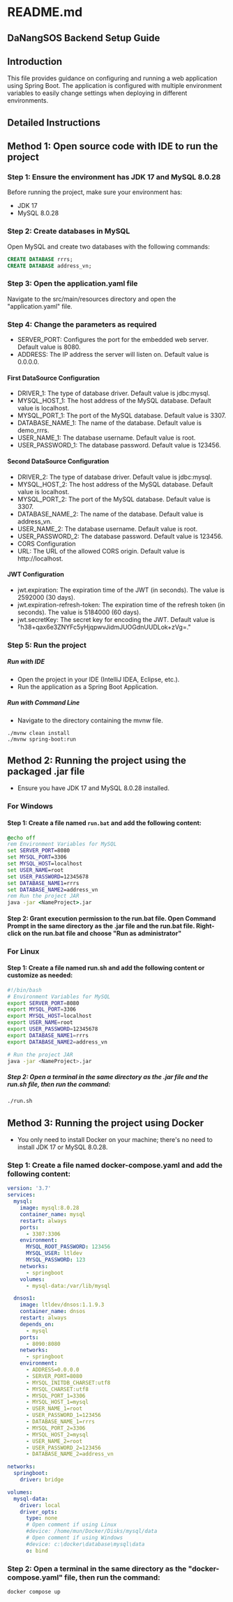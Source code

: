 
# README.md
## DaNangSOS Backend Setup Guide
## Introduction
This file provides guidance on configuring and running a web application using Spring Boot. The application is configured with multiple environment variables to easily change settings when deploying in different environments.

## Detailed Instructions

## Method 1: Open source code with IDE to run the project

### Step 1: Ensure the environment has JDK 17 and MySQL 8.0.28
Before running the project, make sure your environment has:
- JDK 17
- MySQL 8.0.28

### Step 2: Create databases in MySQL
Open MySQL and create two databases with the following commands:
```sql
CREATE DATABASE rrrs;
CREATE DATABASE address_vn;
```
### Step 3: Open the application.yaml file
Navigate to the src/main/resources directory and open the "application.yaml" file.
### Step 4: Change the parameters as required
- SERVER_PORT: Configures the port for the embedded web server. Default value is 8080.
- ADDRESS: The IP address the server will listen on. Default value is 0.0.0.0.
#### First DataSource Configuration
+ DRIVER_1: The type of database driver. Default value is jdbc:mysql.
+ MYSQL_HOST_1: The host address of the MySQL database. Default value is localhost.
+ MYSQL_PORT_1: The port of the MySQL database. Default value is 3307.
+ DATABASE_NAME_1: The name of the database. Default value is demo_rrrs.
+ USER_NAME_1: The database username. Default value is root.
+ USER_PASSWORD_1: The database password. Default value is 123456.
#### Second DataSource Configuration
+ DRIVER_2: The type of database driver. Default value is jdbc:mysql.
+ MYSQL_HOST_2: The host address of the MySQL database. Default value is localhost.
+ MYSQL_PORT_2: The port of the MySQL database. Default value is 3307.
+ DATABASE_NAME_2: The name of the database. Default value is address_vn.
+ USER_NAME_2: The database username. Default value is root.
+ USER_PASSWORD_2: The database password. Default value is 123456.
+ CORS Configuration
+ URL: The URL of the allowed CORS origin. Default value is http://localhost.
#### JWT Configuration
+ jwt.expiration: The expiration time of the JWT (in seconds). The value is 2592000 (30 days).
+ jwt.expiration-refresh-token: The expiration time of the refresh token (in seconds). The value is 5184000 (60 days).
+ jwt.secretKey: The secret key for encoding the JWT. Default value is "h38+qax6e3ZNYFc5yHjqpwvJidmJUOGdnUUDLok+zVg=."
### Step 5: Run the project
##### Run with IDE
+ Open the project in your IDE (IntelliJ IDEA, Eclipse, etc.).
+ Run the application as a Spring Boot Application.
##### Run with Command Line
+ Navigate to the directory containing the mvnw file.
```
./mvnw clean install
./mvnw spring-boot:run
```
## Method 2: Running the project using the packaged <NameProject>.jar file

- Ensure you have JDK 17 and MySQL 8.0.28 installed.

### For Windows
#### Step 1: Create a file named `run.bat` and add the following content:
```bat
@echo off
rem Environment Variables for MySQL
set SERVER_PORT=8080
set MYSQL_PORT=3306
set MYSQL_HOST=localhost
set USER_NAME=root
set USER_PASSWORD=12345678
set DATABASE_NAME1=rrrs
set DATABASE_NAME2=address_vn
rem Run the project JAR
java -jar <NameProject>.jar
```
#### Step 2: Grant execution permission to the run.bat file. Open Command Prompt in the same directory as the .jar file and the run.bat file. Right-click on the run.bat file and choose "Run as administrator"
### For Linux
#### Step 1: Create a file named run.sh and add the following content or customize as needed:
```sh
#!/bin/bash
# Environment Variables for MySQL
export SERVER_PORT=8080
export MYSQL_PORT=3306
export MYSQL_HOST=localhost
export USER_NAME=root
export USER_PASSWORD=12345678
export DATABASE_NAME1=rrrs
export DATABASE_NAME2=address_vn

# Run the project JAR
java -jar <NameProject>.jar
```
##### Step 2: Open a terminal in the same directory as the .jar file and the run.sh file, then run the command:
```sh
./run.sh
```
## Method 3: Running the project using Docker
- You only need to install Docker on your machine; there's no need to install JDK 17 or MySQL 8.0.28.
### Step 1: Create a file named docker-compose.yaml and add the following content:
```yaml
version: '3.7'
services:
  mysql:
    image: mysql:8.0.28
    container_name: mysql
    restart: always
    ports:
      - 3307:3306
    environment: 
      MYSQL_ROOT_PASSWORD: 123456
      MYSQL_USER: ltldev
      MYSQL_PASSWORD: 123
    networks:
      - springboot
    volumes:
      - mysql-data:/var/lib/mysql

  dnsos1:
    image: ltldev/dnsos:1.1.9.3
    container_name: dnsos
    restart: always
    depends_on:
      - mysql
    ports:
      - 8090:8080
    networks:
      - springboot
    environment:
      - ADDRESS=0.0.0.0
      - SERVER_PORT=8080
      - MYSQL_INITDB_CHARSET:utf8
      - MYSQL_CHARSET:utf8
      - MYSQL_PORT_1=3306
      - MYSQL_HOST_1=mysql
      - USER_NAME_1=root
      - USER_PASSWORD_1=123456
      - DATABASE_NAME_1=rrrs
      - MYSQL_PORT_2=3306
      - MYSQL_HOST_2=mysql
      - USER_NAME_2=root
      - USER_PASSWORD_2=123456
      - DATABASE_NAME_2=address_vn

networks:
  springboot:
    driver: bridge

volumes:
  mysql-data:
    driver: local
    driver_opts:
      type: none
      # Open comment if using Linux
      #device: /home/mun/Docker/Disks/mysql/data
      # Open comment if using Windows
      #device: c:\docker\database\mysql\data
      o: bind
```
### Step 2: Open a terminal in the same directory as the "docker-compose.yaml" file, then run the command:
```
docker compose up
```
